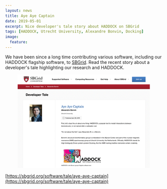 ```yaml
---
layout: news
title: Aye Aye Captain
date: 2019-05-01
excerpt: Nice developer's tale story about HADDOCK on SBGrid
tags: [HADDOCK, Utrecht University, Alexandre Bonvin, Docking]
image:
  feature:
---
```


We have been since a long time contributing various software, including our HADDOCK flagship software, to [SBGrid](https://sbgrid.org). Read the recent story about a developer's tale highlighting our research and HADDOCK.

<figure align="center">
        <a href="https://sbgrid.org/software/tale/aye-aye-captain"><img src="/images/posts/2019-05-SBGrid-tale.png"></a>
</figure>
 
[https://sbgrid.org/software/tale/aye-aye-captain](https://sbgrid.org/software/tale/aye-aye-captain)